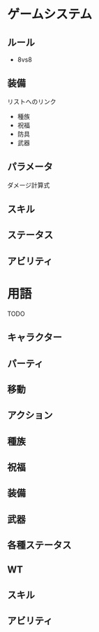 
# ゲームシステム

## ルール
- 8vs8

## 装備
リストへのリンク
- 種族
- 祝福
- 防具
- 武器

## パラメータ
ダメージ計算式

## スキル

## ステータス

## アビリティ

# 用語
TODO

## キャラクター

## パーティ

## 移動

## アクション

## 種族

## 祝福

## 装備

## 武器

## 各種ステータス

## WT

## スキル

## アビリティ

